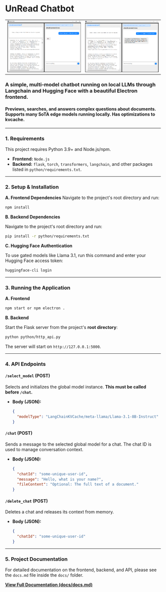 # UnRead Chatbot

<table>
  <tr>
    <td><img src="./docs/assets/chat_preview_1.png" alt="Chatbot Preview 1" width="400"></td>
    <td><img src="./docs/assets/chat_preview_2.png" alt="Chatbot Preview 2" width="400"></td>
  </tr>
</table>

### A simple, multi-model chatbot running on local LLMs through Langchain and Hugging Face with a beautiful Electron frontend.  


#### Previews, searches, and answers complex questions about documents. Supports many SoTA edge models running locally. Has optimizations to kvcache.

---

### 1. Requirements

This project requires Python 3.9+ and Node.js/npm.

- **Frontend:** `Node.js`
- **Backend:** `flask`, `torch`, `transformers`, `langchain`, and other packages listed in `python/requirements.txt`.

---

### 2. Setup & Installation

**A. Frontend Dependencies**
Navigate to the project's root directory and run:
```bash
npm install
```
**B. Backend Dependencies**

Navigate to the project's root directory and run:
```bash
pip install -r python/requirements.txt
```

**C. Hugging Face Authentication**

To use gated models like Llama 3.1, run this command and enter your Hugging Face access token:
```bash
huggingface-cli login
```

---

### 3. Running the Application

**A. Frontend**
```bash
npm start or npm electron .
```
**B. Backend**

Start the Flask server from the project's **root directory**:
```bash
python python/http_api.py
```
The server will start on `http://127.0.0.1:5000`.

---

### 4. API Endpoints

#### `/select_model` (POST)
Selects and initializes the global model instance. **This must be called before `/chat`.**
- **Body (JSON):**
  ```json
  {
    "modelType": "LangChainKVCache/meta-llama/Llama-3.1-8B-Instruct"
  }
  ```

#### `/chat` (POST)
Sends a message to the selected global model for a chat. The chat ID is used to manage conversation context.
- **Body (JSON):**
  ```json
  {
    "chatId": "some-unique-user-id",
    "message": "Hello, what is your name?",
    "fileContent": "Optional: The full text of a document."
  }
  ```

#### `/delete_chat` (POST)
Deletes a chat and releases its context from memory.
- **Body (JSON):**
  ```json
  {
    "chatId": "some-unique-user-id"
  }
  ```

---

### 5. Project Documentation

For detailed documentation on the frontend, backend, and API, please see the `docs.md` file inside the `docs/` folder.

[**View Full Documentation (docs/docs.md)**](./docs/docs.md)
